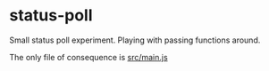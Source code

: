 status-poll
===========

Small status poll experiment. Playing with passing functions around.

The only file of consequence is [src/main.js](./src/main.js)

